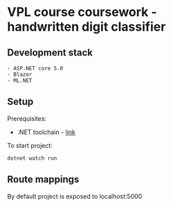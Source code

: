 # VPL course coursework - handwritten digit classifier

## Development stack

    - ASP.NET core 5.0
    - Blazor
    - ML.NET

## Setup

Prerequisites:

- .NET toolchain - [link](https://dotnet.microsoft.com/learn/aspnet/blazor-tutorial/intro)

To start project:

    dotnet watch run

## Route mappings

By default project is exposed to localhost:5000
